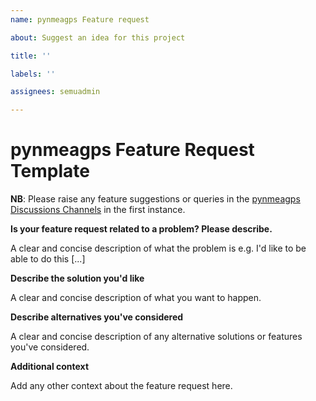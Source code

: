 ```yaml
---
name: pynmeagps Feature request

about: Suggest an idea for this project

title: ''

labels: ''

assignees: semuadmin

---
```

# pynmeagps Feature Request Template

**NB**: Please raise any feature suggestions or queries in the [pynmeagps Discussions Channels](https://github.com/semuconsulting/pynmeagps/discussions) in the first instance.

**Is your feature request related to a problem? Please describe.**

A clear and concise description of what the problem is e.g. I'd like to be able to do this [...]

**Describe the solution you'd like**

A clear and concise description of what you want to happen.

**Describe alternatives you've considered**

A clear and concise description of any alternative solutions or features you've considered.

**Additional context**

Add any other context about the feature request here.
